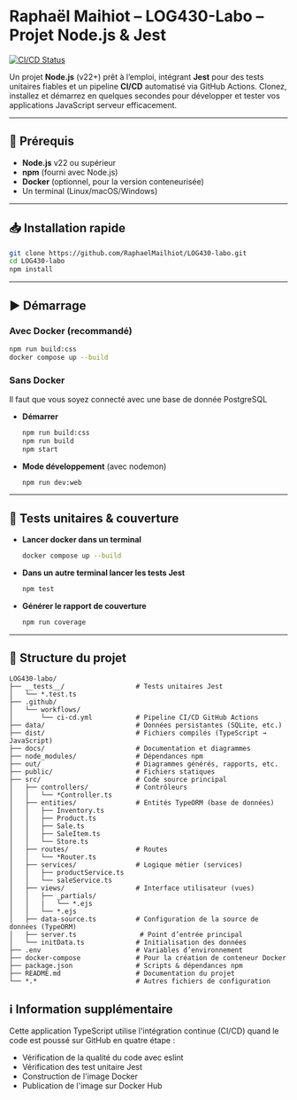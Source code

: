# Raphaël Maihiot – LOG430-Labo – Projet Node.js & Jest

[![CI/CD Status](https://github.com/RaphaelMailhiot/LOG430-labo/actions/workflows/ci-cd.yml/badge.svg)](https://github.com/RaphaelMailhiot/LOG430-labo/actions/workflows/ci-cd.yml)

Un projet **Node.js** (v22+) prêt à l’emploi, intégrant **Jest** pour des tests unitaires fiables et un pipeline **CI/CD** automatisé via GitHub Actions. Clonez, installez et démarrez en quelques secondes pour développer et tester vos applications JavaScript serveur efficacement.

---

## 🚀 Prérequis

* **Node.js** v22 ou supérieur
* **npm** (fourni avec Node.js)
* **Docker** (optionnel, pour la version conteneurisée)
* Un terminal (Linux/macOS/Windows)

---

## 📥 Installation rapide

```bash
git clone https://github.com/RaphaelMailhiot/LOG430-labo.git
cd LOG430-labo
npm install
```

---

## ▶️ Démarrage

### Avec Docker (recommandé)

```bash
npm run build:css
docker compose up --build
```

### Sans Docker

Il faut que vous soyez connecté avec une base de donnée PostgreSQL
* **Démarrer**

  ```bash
  npm run build:css
  npm run build
  npm start
  ```
* **Mode développement** (avec nodemon)

  ```bash
  npm run dev:web
  ```

---

## 🧪 Tests unitaires & couverture

* **Lancer docker dans un terminal**

  ```bash
  docker compose up --build
  ```

* **Dans un autre terminal lancer les tests Jest**

  ```bash
  npm test
  ```
* **Générer le rapport de couverture**

  ```bash
  npm run coverage
  ```

---

## 📁 Structure du projet

```
LOG430-labo/
├── __tests__/                  # Tests unitaires Jest
│   └── *.test.ts
├── .github/
│   └── workflows/
│       └── ci-cd.yml           # Pipeline CI/CD GitHub Actions
├── data/                       # Données persistantes (SQLite, etc.)
├── dist/                       # Fichiers compilés (TypeScript → JavaScript)
├── docs/                       # Documentation et diagrammes
├── node_modules/               # Dépendances npm
├── out/                        # Diagrammes générés, rapports, etc.
├── public/                     # Fichiers statiques
├── src/                        # Code source principal
│   ├── controllers/            # Contrôleurs
│   │   └── *Controller.ts
│   ├── entities/               # Entités TypeORM (base de données)
│   │   ├── Inventory.ts
│   │   ├── Product.ts
│   │   ├── Sale.ts
│   │   ├── SaleItem.ts
│   │   └── Store.ts
│   ├── routes/                 # Routes
│   │   └── *Router.ts
│   ├── services/               # Logique métier (services)
│   │   ├── productService.ts
│   │   └── saleService.ts
│   ├── views/                  # Interface utilisateur (vues)
│   │   ├── _partials/
│   │   |   └── *.ejs
│   │   └── *.ejs
│   ├── data-source.ts          # Configuration de la source de données (TypeORM)
│   ├── server.ts                # Point d’entrée principal
│   └── initData.ts             # Initialisation des données
├── .env                        # Variables d’environnement
├── docker-compose              # Pour la création de conteneur Docker
├── package.json                # Scripts & dépendances npm
├── README.md                   # Documentation du projet
└── *.*                         # Autres fichiers de configuration
```

## ℹ️ Information supplémentaire

Cette application TypeScript utilise l'intégration continue (CI/CD) quand le code est poussé sur GitHub en quatre étape :
* Vérification de la qualité du code avec eslint
* Vérification des test unitaire Jest
* Construction de l'image Docker
* Publication de l'image sur Docker Hub